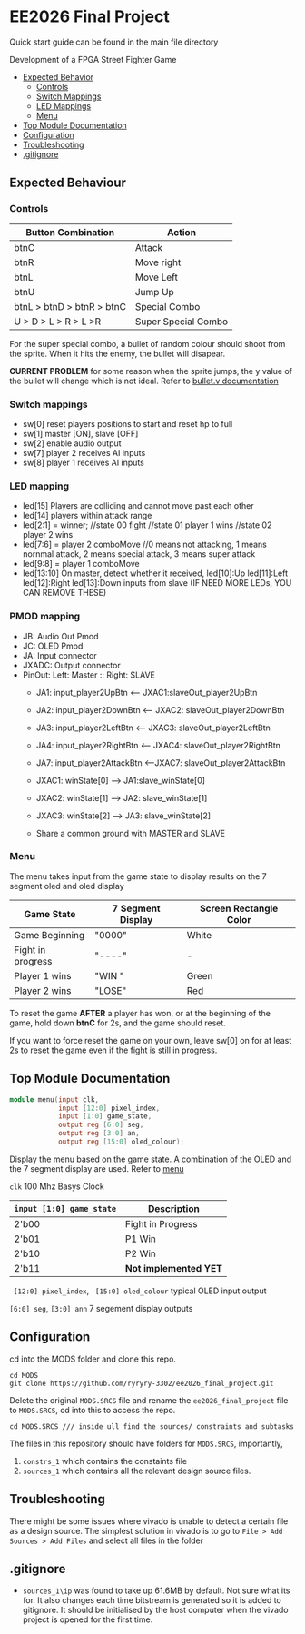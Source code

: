 # EE2026 Final Project

Quick start guide can be found in the main file directory

Development of a FPGA Street Fighter Game


- [Expected Behavior](#expected-behaviour)
    - [Controls](#controls)
    - [Switch Mappings](#switch-mappings)
    - [LED Mappings](#led-mapping)
    - [Menu](#menu)
- [Top Module Documentation](#top-module-documentation)
- [Configuration](#configuration)
- [Troubleshooting](#troubleshooting)
- [.gitignore](#gitignore)

## Expected Behaviour

### Controls
| Button Combination       | Action         |
|--------------------------|----------------|
| btnC                     | Attack         |
| btnR                     | Move right     |
| btnL                     | Move Left      |
| btnU                     | Jump Up        |
| btnL > btnD > btnR > btnC | Special Combo |
| U > D > L > R > L >R     | Super Special  Combo |

For the super special combo, a bullet of random colour should shoot from the sprite. When it hits the enemy, the bullet will disapear.

**CURRENT PROBLEM** for some reason when the sprite jumps, the y value of the bullet will change which is not ideal. Refer to [bullet.v documentation](./sources_1/new/Graphics/README.md/#bullet)

### Switch mappings
- sw[0] reset players positions to start and reset hp to full
- sw[1] master [ON], slave [OFF]
- sw[2] enable audio output
- sw[7] player 2 receives AI inputs
- sw[8] player 1 receives AI inputs

### LED mapping
- led[15] Players are colliding and cannot move past each other
- led[14] players within attack range
- led[2:1] = winner; //state 00 fight //state 01 player 1 wins //state 02 player 2 wins
- led[7:6] = player 2 comboMove  //0 means not attacking, 1 means nornmal attack, 2 means special attack, 3 means super attack
- led[9:8] = player 1 comboMove
- led[13:10] On master, detect whether it received, led[10]:Up led[11]:Left led[12]:Right led[13]:Down inputs from slave (IF NEED MORE LEDs, YOU CAN REMOVE THESE)

### PMOD mapping
- JB: Audio Out Pmod
- JC: OLED Pmod
- JA: Input connector
- JXADC: Output connector
- PinOut: 
    Left: Master :: Right: SLAVE
    - JA1: input_player2UpBtn <-- JXAC1:slaveOut_player2UpBtn
    - JA2: input_player2DownBtn <-- JXAC2: slaveOut_player2DownBtn
    - JA3: input_player2LeftBtn <-- JXAC3: slaveOut_player2LeftBtn
    - JA4: input_player2RightBtn <-- JXAC4: slaveOut_player2RightBtn
    - JA7: input_player2AttackBtn <--JXAC7: slaveOut_player2AttackBtn

    - JXAC1: winState[0] --> JA1:slave_winState[0]
    - JXAC2: winState[1] --> JA2: slave_winState[1]
    - JXAC3: winState[2] --> JA3: slave_winState[2]
    - Share a common ground with MASTER and SLAVE

### Menu

The menu takes input from the game state to display results on the 7 segment oled and oled display

| Game State             | 7 Segment Display | Screen Rectangle Color |
|------------------------|-------------------|------------------------|
| Game Beginning         | "0000"            | White                  |
| Fight in progress      | "----"            | -                      |
| Player 1 wins          | "WIN "            | Green                  |
| Player 2 wins          | "LOSE"            | Red                    |

To reset the game **AFTER** a player has won, or at the beginning of the game, hold down **btnC** for 2s, and the game should reset.

If you want to force reset the game on your own, leave sw[0] on for at least 2s to reset the game even if the fight is still in progress.


## Top Module Documentation
```verilog
module menu(input clk,
            input [12:0] pixel_index,
            input [1:0] game_state,
            output reg [6:0] seg,
            output reg [3:0] an,
            output reg [15:0] oled_colour);
```

Display the menu based on the game state. A combination of the OLED and the 7 segment display are used. Refer to [menu](#menu)

`clk` 100 Mhz Basys Clock

| `input [1:0] game_state` | Description              |
|--------------------------|--------------------------|
| 2'b00                    | Fight in Progress        |
| 2'b01                    | P1 Win                   |
| 2'b10                    | P2 Win                   |
| 2'b11                    | **Not implemented YET**  |

` [12:0] pixel_index`, ` [15:0] oled_colour` typical OLED input output

`[6:0] seg`, `[3:0] ann` 7 segement display outputs



## Configuration
cd into the MODS folder and clone this repo.
```
cd MODS
git clone https://github.com/ryryry-3302/ee2026_final_project.git
```
Delete the original `MODS.SRCS` file and rename the `ee2026_final_project` file to `MODS.SRCS`, cd into this to access the repo.
```
cd MODS.SRCS /// inside ull find the sources/ constraints and subtasks
```
The files in this repository should have folders for `MODS.SRCS`, importantly, 
1. `constrs_1` which contains the constaints file
2. `sources_1` which contains all the relevant design source files.

## Troubleshooting
There might be some issues where vivado is unable to detect a certain file as a design source. The simplest solution in vivado is to go to `File > Add Sources > Add Files` and select all files in the folder

## .gitignore
- `sources_1\ip` was found to take up 61.6MB by default. Not sure what its for. It also changes each time bitstream is generated so it is added to gitignore. It should be initialised by the host computer when the vivado project is opened for the first time.
